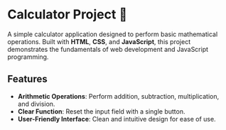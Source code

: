 # Calculator Project 🧮  

A simple calculator application designed to perform basic mathematical operations. Built with **HTML**, **CSS**, and **JavaScript**, this project demonstrates the fundamentals of web development and JavaScript programming.

## Features  
- **Arithmetic Operations**: Perform addition, subtraction, multiplication, and division.  
- **Clear Function**: Reset the input field with a single button.  
- **User-Friendly Interface**: Clean and intuitive design for ease of use.  

